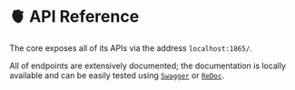 
# &#129728; API Reference

The core exposes all of its APIs via the address `localhost:1865/`.  

All of endpoints are extensively documented; the documentation is locally available and can be easily tested using [`Swagger`](http://localhost:1865/docs) or [`ReDoc`](http://localhost:1865/redoc).

